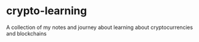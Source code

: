 # crypto-learning
A collection of my notes and journey about learning about cryptocurrencies and blockchains
